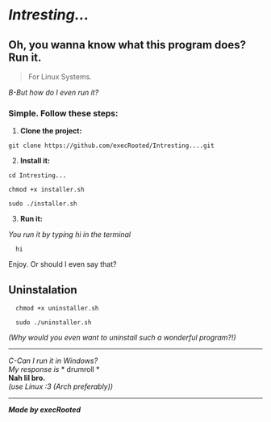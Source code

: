 # *Intresting...*


<h2>Oh, you wanna know what this program does? Run it.</h2>

> For Linux Systems.


*B-But how do I even run it?*

<h3>Simple. Follow these steps:</h3>


1. **Clone the project:**

```
git clone https://github.com/execRooted/Intresting....git
```

2. **Install it:**

```
cd Intresting...
```
```
chmod +x installer.sh
```
```
sudo ./installer.sh
```

3. **Run it:**

*You run it by typing hi in the terminal*

      hi

Enjoy. Or should I even say that?

## Uninstalation

  ```
    chmod +x uninstaller.sh
  ```
  ``` 
    sudo ./uninstaller.sh
  ```

*(Why would you even want to uninstall such a wonderful program?!)*

---

*C-Can I run it in Windows?* <br>
*My response is*  * drumroll * <br>
**Nah lil bro.** <br>
*(use Linux :3 (Arch preferably))*<br>

---

***Made by execRooted***
    

